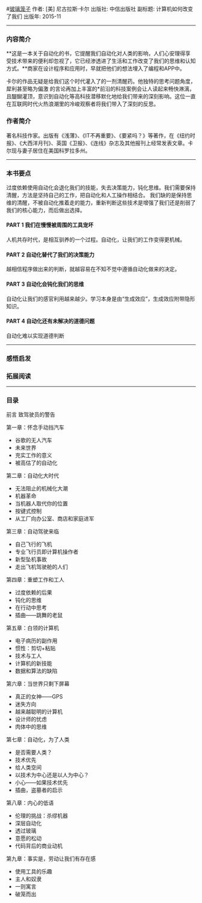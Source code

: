 #[玻璃笼子](https://book.douban.com/subject/26644961/)
作者:  [美] 尼古拉斯·卡尔
出版社: 中信出版社
副标题: 计算机如何改变了我们
出版年: 2015-11
***
### 内容简介 
**这是一本关于自动化的书，它提醒我们自动化对人类的影响，人们心安理得享受技术带来的便利却忽视了，它已经渗透进了生活和工作改变了我们的思维和认知方式。**商家在设计程序和应用时，早就把他们的想法埋入了编程和APP中。

卡尔的作品无疑是给我们这个时代灌入了的一剂清醒药。他独特的思考问题角度，犀利甚至略为偏激 的言论再加上丰富的*前沿的科技案例会让人读起来畅快淋漓，且醍醐灌顶，意识到自动化等高科技潜移默化地给我们带来的深刻影响。这位一直在互联网时代火热浪潮里的冷峻观察者将我们带入了深刻的反思。

### 作者简介 
著名科技作家。出版有《浅薄》、《IT不再重要》、《要紧吗？》等著作，在《纽约时报》、《大西洋月刊》、英国《卫报》、《连线》杂志及其他报刊上经常发表文章。卡尔现与妻子居住在美国科罗拉多州。

***
### 本书要点
过度依赖使用自动化会退化我们的技能，失去决策能力，钝化思维。我们需要保持清醒，方法是坚持自己的工作，把自动化和人工操作相结合。
我们缺的是保持思维的清醒，不被自动化推着走的能力，重新判断这些技术是增强了我们还是削弱了我们的核心能力，而后做出选择。

#### PART 1 我们在慢慢被周围的工具宠坏
人机共存时代，是相互驯养的一个过程。自动化，让我们的工作变得更机械。

#### PART 2 自动化替代了我们的决策能力
越相信程序做出来的判断，就越容易在不知不觉中遵循自动化做来的决定。

#### PART 3 自动化会钝化我们的思维
自动化让我们的感官利用越来越少。学习本身是由“生成效应”，生成效应附带隐形知识。

#### PART 4 自动化还有未解决的道德问题
自动化难以实现道德判断

***
### 感悟启发
### 拓展阅读
***
### 目录
前言 致驾驶员的警告

第一章：怀念手动挡汽车
- 谷歌的无人汽车
- 未来世界
- 充实工作的意义
- 被高估了的自动化

第二章：自动化大时代
- 无法阻止的机械化大潮
- 机器革命
- 当机器人取代你的位置
- 按键式控制
- 从工厂向办公室、商店和家庭进军

第三章：自动驾驶来临
- 自己飞行的飞机
- 专业飞行员即计算机操作者
- 新型坠机事故
- 走出飞机驾驶舱的人们

第四章：重塑工作和工人
- 过度依赖的后果
- 钝化的思维
- 在行动中思考
- 插曲——跳舞的老鼠

第五章：白领的计算机
- 电子病历的副作用
- 惯性：剪切+粘贴
- 技术与工人
- 计算机的新技能
- 数据和算法的缺陷

第六章：当世界只剩下屏幕
- 真正的女神——GPS
- 迷失方向
- 越来越聪明的计算机
- 设计师的忧虑
- 肉体中的思维

第七章：自动化，为了人类
- 是否需要人类？
- 技术优先
- 给人类空间
- 以技术为中心还是以人为中心？
- 小心——如果技术优先
- 插曲，盗墓者的启示

第八章：内心的低语
- 伦理的挑战：杀缪机器
- 深层自动化
- 透过玻璃
- 意愿的松动
- 代码背后的商业动机

第九章：事实是，劳动让我们有存在感
- 使用工具的乐趣
- 主人和奴隶
- 一则寓言
- 破笼而出